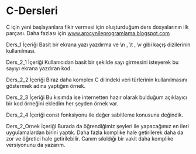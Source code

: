 # C-Dersleri
C için yeni başlayanlara fikir vermesi için oluşturduğum ders dosyalarının ilk parçası. Daha fazlası için www.arocynileprogramlama.blogspot.com 

Ders_1 İçeriği 
Basit bir ekrana yazı yazdırma ve \n , \t , \v gibi kaçış dizilerinin kullanılması.

Ders_2_1 İçeriği 
Kullanıcıdan basit bir şekilde sayı girmesini isteyerek bu sayıyı ekrana yazdıran kod. 

Ders_2_2 İçeriği 
Biraz daha komplex C dilindeki veri türlerinin kullanılmasını göstermek adına yaptığım örnek. 

Ders_2_3 İçeriği 
Bu kısımda ise internetten hazır olarak bulduğum açıklayıcı bir kod örneğini ekledim her şeyden örnek var. 

Ders_2_4 İçeriği 
const fonksiyonu ile değer sabitleme konusuna değindik. 

Ders_2_Ornek İçeriği
Burada da öğrendiğimiz şeyleri ile yapacağımız en ileri uygulamalardan birini yaptık. Daha fazla komplike hale getirilerek daha da zor ve öğretici hale getirilebilir. Canım sıkıldığı bir vakit daha komplike versiyonunu da yazarım. 




